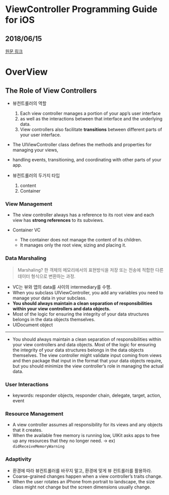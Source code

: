 # ViewController Programming Guide for iOS
## 2018/06/15
[원문 링크](https://developer.apple.com/library/archive/featuredarticles/ViewControllerPGforiPhoneOS/index.html#//apple_ref/doc/uid/TP40007457-CH2-SW1)

# OverView

## The Role of View Controllers

- 뷰컨트롤러의 역할
	1. Each view controller manages a portion of your app’s user interface
	2. as well as the interactions between that interface and the underlying data.
	3. View controllers also facilitate **transitions** between different parts of your user interface.

- The UIViewController class defines the methods and properties for managing your views,
- handling events, transitioning, and coordinating with other parts of your app.

- 뷰컨트롤러의 두가지 타입
	1. content
	2. Container

### View Management
- The view controller always has a reference to its root view and each view has **strong references** to its subviews.

- Container VC
	- The container does not manage the content of its children.
	- It manages only the root view, sizing and placing it.

### Data Marshaling

> Marshaling? 한 객체의 메모리에서의 표현방식을 저장 또는 전송에 적합한 다른 데이터 형식으로 변환하는 과정.

- VC는 뷰와 앱의 data를 사이의 intermediary를 수행.
- When you subclass UIViewController, you add any variables you need to manage your data in your subclass.
- **You should always maintain a clean separation of responsibilities within your view controllers and data objects.**
- Most of the logic for ensuring the integrity of your data structures belongs in the data objects themselves.
- UIDocument object

---


- You should always maintain a clean separation of responsibilities within your view controllers and data objects. Most of the logic for ensuring the integrity of your data structures belongs in the data objects themselves. The view controller might validate input coming from views and then package that input in the format that your data objects require, but you should minimize the view controller’s role in managing the actual data.

### User Interactions
- keywords: responder objects, responder chain, delegate, target, action, event

### Resource Management
- A view controller assumes all responsibility for its views and any objects that it creates.
- When the available free memory is running low, UIKit asks apps to free up any resources that they no longer need. -> ex) `didReceiveMemoryWarning`

### Adaptivity

- 환경에 따라 뷰컨트롤러를 바꾸지 말고, 환경에 맞게 뷰 컨트롤러를 활용하라.
- Coarse-grained changes happen when a view controller’s traits change.
- When the user rotates an iPhone from portrait to landscape, the size class might not change but the screen dimensions usually change.
